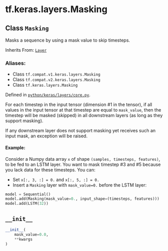 <div itemscope itemtype="http://developers.google.com/ReferenceObject">
<meta itemprop="name" content="tf.keras.layers.Masking" />
<meta itemprop="path" content="Stable" />
<meta itemprop="property" content="__init__"/>
</div>

# tf.keras.layers.Masking

## Class `Masking`

Masks a sequence by using a mask value to skip timesteps.

Inherits From: [`Layer`](../../../tf/keras/layers/Layer.md)

### Aliases:

* Class `tf.compat.v1.keras.layers.Masking`
* Class `tf.compat.v2.keras.layers.Masking`
* Class `tf.keras.layers.Masking`



Defined in [`python/keras/layers/core.py`](/code/stable/tensorflow/python/keras/layers/core.py).

<!-- Placeholder for "Used in" -->

For each timestep in the input tensor (dimension #1 in the tensor),
if all values in the input tensor at that timestep
are equal to `mask_value`, then the timestep will be masked (skipped)
in all downstream layers (as long as they support masking).

If any downstream layer does not support masking yet receives such
an input mask, an exception will be raised.

#### Example:



Consider a Numpy data array `x` of shape `(samples, timesteps, features)`,
to be fed to an LSTM layer.
You want to mask timestep #3 and #5 because you lack data for
these timesteps. You can:

- Set `x[:, 3, :] = 0.` and `x[:, 5, :] = 0.`
- Insert a `Masking` layer with `mask_value=0.` before the LSTM layer:

```python
model = Sequential()
model.add(Masking(mask_value=0., input_shape=(timesteps, features)))
model.add(LSTM(32))
```

<h2 id="__init__"><code>__init__</code></h2>

``` python
__init__(
    mask_value=0.0,
    **kwargs
)
```






